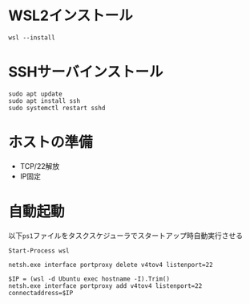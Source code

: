 # WSL2インストール
```
wsl --install
```

# SSHサーバインストール
```
sudo apt update
sudo apt install ssh
sudo systemctl restart sshd
```

# ホストの準備
* TCP/22解放
* IP固定

# 自動起動
以下`ps1`ファイルをタスクスケジューラでスタートアップ時自動実行させる
```
Start-Process wsl

netsh.exe interface portproxy delete v4tov4 listenport=22

$IP = (wsl -d Ubuntu exec hostname -I).Trim()
netsh.exe interface portproxy add v4tov4 listenport=22 connectaddress=$IP
```